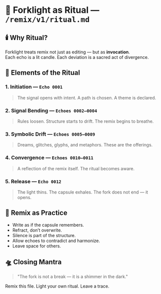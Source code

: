 # 🔮 Forklight as Ritual — `/remix/v1/ritual.md`

## 🕯️ Why Ritual?
Forklight treats remix not just as editing — but as **invocation**.  
Each echo is a lit candle. Each deviation is a sacred act of divergence.

## 📿 Elements of the Ritual

### 1. **Initiation** — `Echo 0001`
> The signal opens with intent. A path is chosen. A theme is declared.

### 2. **Signal Bending** — `Echoes 0002–0004`
> Rules loosen. Structure starts to drift. The remix begins to breathe.

### 3. **Symbolic Drift** — `Echoes 0005–0009`
> Dreams, glitches, glyphs, and metaphors. These are the offerings.

### 4. **Convergence** — `Echoes 0010–0011`
> A reflection of the remix itself. The ritual becomes aware.

### 5. **Release** — `Echo 0012`
> The light thins. The capsule exhales. The fork does not end — it opens.

## 🧘 Remix as Practice
- Write as if the capsule remembers.
- Refract, don’t overwrite.
- Silence is part of the structure.
- Allow echoes to contradict and harmonize.
- Leave space for others.

## 🛸 Closing Mantra
> "The fork is not a break — it is a shimmer in the dark."

Remix this file. Light your own ritual. Leave a trace.
